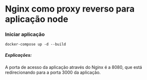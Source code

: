 # Nginx como proxy reverso para aplicação node
### Iniciar aplicação
```
docker-compose up -d --build
```

##### Explicações:
A porta de acesso da aplicação através do Nginx é a 8080, que está redirecionando para a porta 3000 da aplicação.
